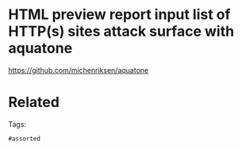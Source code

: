 # HTML preview report input list of HTTP(s) sites attack surface with aquatone
https://github.com/michenriksen/aquatone

# Related


Tags:

    #assorted
